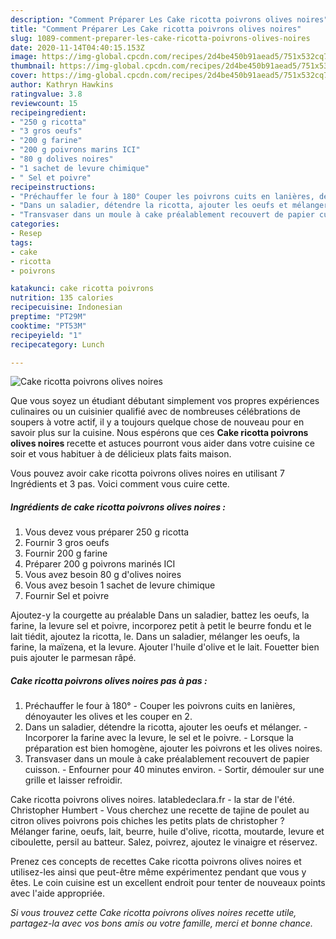 ```yaml
---
description: "Comment Préparer Les Cake ricotta poivrons olives noires"
title: "Comment Préparer Les Cake ricotta poivrons olives noires"
slug: 1089-comment-preparer-les-cake-ricotta-poivrons-olives-noires
date: 2020-11-14T04:40:15.153Z
image: https://img-global.cpcdn.com/recipes/2d4be450b91aead5/751x532cq70/cake-ricotta-poivrons-olives-noires-photo-principale-de-la-recette.jpg
thumbnail: https://img-global.cpcdn.com/recipes/2d4be450b91aead5/751x532cq70/cake-ricotta-poivrons-olives-noires-photo-principale-de-la-recette.jpg
cover: https://img-global.cpcdn.com/recipes/2d4be450b91aead5/751x532cq70/cake-ricotta-poivrons-olives-noires-photo-principale-de-la-recette.jpg
author: Kathryn Hawkins
ratingvalue: 3.8
reviewcount: 15
recipeingredient:
- "250 g ricotta"
- "3 gros oeufs"
- "200 g farine"
- "200 g poivrons marins ICI"
- "80 g dolives noires"
- "1 sachet de levure chimique"
- " Sel et poivre"
recipeinstructions:
- "Préchauffer le four à 180° Couper les poivrons cuits en lanières, dénoyauter les olives et les couper en 2."
- "Dans un saladier, détendre la ricotta, ajouter les oeufs et mélanger. Incorporer la farine avec la levure, le sel et le poivre. Lorsque la préparation est bien homogène, ajouter les poivrons et les olives noires."
- "Transvaser dans un moule à cake préalablement recouvert de papier cuisson. Enfourner pour 40 minutes environ. Sortir, démouler sur une grille et laisser refroidir."
categories:
- Resep
tags:
- cake
- ricotta
- poivrons

katakunci: cake ricotta poivrons 
nutrition: 135 calories
recipecuisine: Indonesian
preptime: "PT29M"
cooktime: "PT53M"
recipeyield: "1"
recipecategory: Lunch

---
```



![Cake ricotta poivrons olives noires](https://img-global.cpcdn.com/recipes/2d4be450b91aead5/751x532cq70/cake-ricotta-poivrons-olives-noires-photo-principale-de-la-recette.jpg)

Que vous soyez un étudiant débutant simplement vos propres expériences culinaires ou un cuisinier qualifié avec de nombreuses célébrations de soupers à votre actif, il y a toujours quelque chose de nouveau pour en savoir plus sur la cuisine. Nous espérons que ces <strong> Cake ricotta poivrons olives noires </strong> recette et astuces pourront vous aider dans votre cuisine ce soir et vous habituer à de délicieux plats faits maison.

<!--inarticleads1-->

Vous pouvez avoir cake ricotta poivrons olives noires en utilisant 7 Ingrédients et 3 pas. Voici comment vous cuire cette.

##### Ingrédients de cake ricotta poivrons olives noires :

1. Vous devez vous préparer 250 g ricotta
1. Fournir 3 gros oeufs
1. Fournir 200 g farine
1. Préparer 200 g poivrons marinés ICI
1. Vous avez besoin 80 g d&#39;olives noires
1. Vous avez besoin 1 sachet de levure chimique
1. Fournir  Sel et poivre


Ajoutez-y la courgette au préalable Dans un saladier, battez les oeufs, la farine, la levure sel et poivre, incorporez petit à petit le beurre fondu et le lait tiédit, ajoutez la ricotta, le. Dans un saladier, mélanger les oeufs, la farine, la maïzena, et la levure. Ajouter l&#39;huile d&#39;olive et le lait. Fouetter bien puis ajouter le parmesan râpé. 

<!--inarticleads2-->

##### Cake ricotta poivrons olives noires pas à pas :

1. Préchauffer le four à 180° - Couper les poivrons cuits en lanières, dénoyauter les olives et les couper en 2.
1. Dans un saladier, détendre la ricotta, ajouter les oeufs et mélanger. - Incorporer la farine avec la levure, le sel et le poivre. - Lorsque la préparation est bien homogène, ajouter les poivrons et les olives noires.
1. Transvaser dans un moule à cake préalablement recouvert de papier cuisson. - Enfourner pour 40 minutes environ. - Sortir, démouler sur une grille et laisser refroidir.


Cake ricotta poivrons olives noires. latabledeclara.fr - la star de l&#39;été. Christopher Humbert - Vous cherchez une recette de tajine de poulet au citron olives poivrons pois chiches les petits plats de christopher ? Mélanger farine, oeufs, lait, beurre, huile d&#39;olive, ricotta, moutarde, levure et ciboulette, persil au batteur. Salez, poivrez, ajoutez le vinaigre et réservez. 

<!--inarticleads1-->

<p>
Prenez ces concepts de recettes Cake ricotta poivrons olives noires et utilisez-les ainsi que peut-être même expérimentez pendant que vous y êtes. Le coin cuisine est un excellent endroit pour tenter de nouveaux points avec l'aide appropriée.
</p>

<p>
<i>Si vous trouvez cette Cake ricotta poivrons olives noires recette utile, partagez-la avec vos bons amis ou votre famille, merci et bonne chance.</i>
</p>
